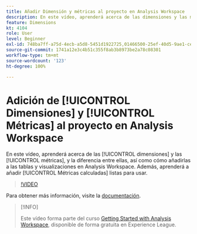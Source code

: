 ```yaml
---
title: Añadir Dimensión y métricas al proyecto en Analysis Workspace
description: En este vídeo, aprenderá acerca de las dimensiones y las métricas, y la diferencia entre ellas, así como cómo añadirlas a las tablas y visualizaciones en Analysis Workspace. Aprenda también a añadir métricas calculadas listas para usar.
feature: Dimensions
kt: 4104
role: User
level: Beginner
exl-id: 748ba7ff-a75d-4ecb-a5d8-5451d1922725,01466500-25ef-40d5-9ae1-ce1e0e92b0b5
source-git-commit: 1741a12e3c4b51c355f8ab3b8973be2a78c08301
workflow-type: tm+mt
source-wordcount: '123'
ht-degree: 100%

---
```


# Adición de [!UICONTROL Dimensiones] y [!UICONTROL Métricas] al proyecto en Analysis Workspace

En este vídeo, aprenderá acerca de las [!UICONTROL dimensiones] y las [!UICONTROL métricas], y la diferencia entre ellas, así como cómo añadirlas a las tablas y visualizaciones en Analysis Workspace. Además, aprenderá a añadir [!UICONTROL Métricas calculadas] listas para usar.

>[!VIDEO](https://video.tv.adobe.com/v/30606/?quality=12)

Para obtener más información, visite la [documentación](https://experienceleague.adobe.com/docs/analytics/analyze/analysis-workspace/components/analysis-workspace-components.html?lang=es).

>[!INFO]
>
> Este vídeo forma parte del curso [Getting Started with Analysis Workspace](https://experienceleague.adobe.com/?recommended=Analytics-U-1-2020.1.workspace&amp;lang=es), disponible de forma gratuita en Experience League.
